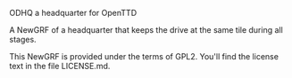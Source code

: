 ODHQ a headquarter for OpenTTD

A NewGRF of a headquarter that keeps the drive at the same tile during all stages.

This NewGRF is provided under the terms of GPL2. You'll find the license text in the file LICENSE.md.
